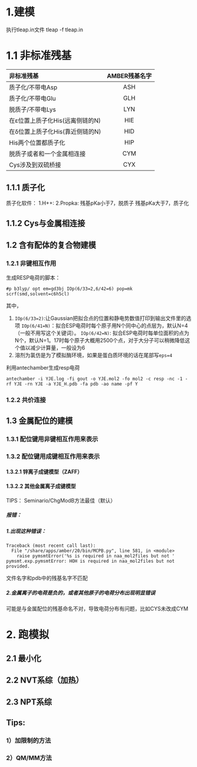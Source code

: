 # 1.建模
执行tleap.in文件 tleap -f tleap.in
# 1.1 非标准残基
非标准残基|AMBER残基名字
:--|:--:
质子化/不带电Asp|ASH
质子化/不带电Glu|GLH
脱质子/不带电Lys|LYN
在ε位置上质子化His(远离侧链的N)|HIE
在δ位置上质子化His(靠近侧链的N)|HID
His两个位置都质子化|HIP
脱质子或者和一个金属相连接|CYM
Cys涉及到双硫桥接|CYX
## 1.1.1 质子化
质子化软件：
1.H++:
2.Propka:
残基pKa小于7，脱质子
残基pKa大于7，质子化

## 1.1.2 Cys与金属相连接
## 1.2 含有配体的复合物建模
### 1.2.1 非键相互作用
生成RESP电荷的脚本：
```
#p b3lyp/ opt em=gd3bj IOp(6/33=2,6/42=6) pop=mk scrf(smd,solvent=c6h5cl)
```
其中，
1. `IOp(6/33=2)`:让Gaussian把拟合点的位置和静电势数值打印到输出文件里的选项
`IOp(6/41=N)`：拟合ESP电荷时每个原子用N个同中心的点层为，默认N=4（一般不用写这个关键词）。
`IOp(6/42=N)`: 拟合ESP电荷时每单位面积的点为N个，默认N=1。17时每个原子大概用2500个点，对于大分子可以稍微降低这个值以减少计算量，一般设为6
2. 溶剂为氯仿是为了模拟酶环境，如果是蛋白质环境的话在尾部写`eps=4`

利用antechamber生成resp电荷
```
antechamber -i YJE.log -fi gout -o YJE.mol2 -fo mol2 -c resp -nc -1 -rf YJE -rn YJE -a YJE_H.pdb -fa pdb -ao name -pf Y
```

### 1.2.2 共价连接
## 1.3 金属配位的建模
### 1.3.1 配位键用非键相互作用来表示
### 1.3.2 配位键用成键相互作用来表示
#### 1.3.2.1 锌离子成键模型（ZAFF）
#### 1.3.2.2 其他金属离子成键模型
TIPS： Seminario/ChgModB方法最佳（默认）

##### 报错：

##### 1.出现这种错误：
```
Traceback (most recent call last):
  File "/share/apps/amber/20/bin/MCPB.py", line 581, in <module>
    raise pymsmtError('%s is required in naa_mol2files but not '
pymsmt.exp.pymsmtError: HOH is required in naa_mol2files but not provided.
```
文件名字和pdb中的残基名字不匹配
##### 2.金属离子的电荷是负的，或者其他原子的电荷分布出现明显错误
可能是与金属配位的残基命名不对，导致电荷分布有问题，比如CYS未改成CYM
# 2. 跑模拟
## 2.1 最小化
## 2.2 NVT系综（加热）
## 2.3 NPT系综

## Tips:
### 1）加限制的方法
### 2）QM/MM方法